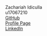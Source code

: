 Zachariah Idiculla <br/>
u17067210 <br/>
[GitHub](https://github.com/ZachariahIdiculla) <br/> 
[Profile Page](https://ZachariahIdiculla.github.io/) <br/> 
[LinkedIn](https://www.linkedin.com/in/zachariah-idiculla-349692184) <br/>
